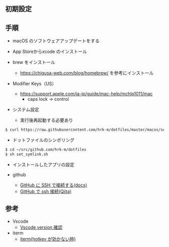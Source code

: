 ## 初期設定

## 手順

- macOS のソフトウェアアップデートをする
- App Storeからxcode のインストール
- brew をインストール
  - https://chigusa-web.com/blog/homebrew/ を参考にインストール
- Modifier Keys（US）
  - https://support.apple.com/ja-jp/guide/mac-help/mchlp1011/mac
    - caps lock → control

- システム設定
  - 実行後再起動する必要あり

```bash
$ curl https://raw.githubusercontent.com/hrk-m/dotfiles/master/macos/setup.sh | sh
```

- ドットファイルのシンボリング

```bash
$ cd ~/src/github.com/hrk-m/dotfiles
$ sh set_symlink.sh
```

- インストールしたアプリの設定

- github
  - [GitHub に SSH で接続する(docs)](https://docs.github.com/ja/github/authenticating-to-github/connecting-to-github-with-ssh)
  - [GitHub で ssh 接続(Qiita)](https://qiita.com/shizuma/items/2b2f873a0034839e47ce)

## 参考

- Vscode
  - [Vscode version 確認](https://code.visualstudio.com/updates/v1_43)
- iterm
  - [iterm(hotkey が効かない時)](https://www.smartbowwow.com/2018/11/mojaveiterm2hot-key.html)
